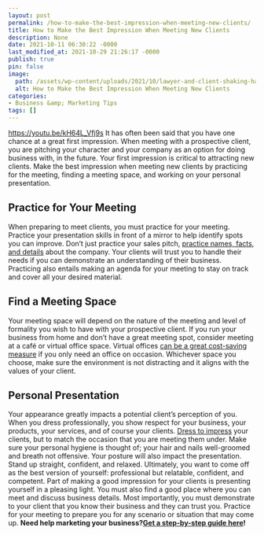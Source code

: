 ```yaml
---
layout: post
permalink: /how-to-make-the-best-impression-when-meeting-new-clients/
title: How to Make the Best Impression When Meeting New Clients
description: None
date: 2021-10-11 06:30:22 -0000
last_modified_at: 2021-10-29 21:26:17 -0000
publish: true
pin: false
image:
  path: /assets/wp-content/uploads/2021/10/lawyer-and-client-shaking-hands.jpg
  alt: How to Make the Best Impression When Meeting New Clients
categories:
- Business &amp; Marketing Tips
tags: []
---
```

https://youtu.be/kH64L_Vfj9s It has often been said that you have one chance at a great first impression. When meeting with a prospective client, you are pitching your character and your company as an option for doing business with, in the future. Your first impression is critical to attracting new clients. Make the best impression when meeting new clients by practicing for the meeting, finding a meeting space, and working on your personal presentation.

## **Practice for Your Meeting**

When preparing to meet clients, you must practice for your meeting. Practice your presentation skills in front of a mirror to help identify spots you can improve. Don’t just practice your sales pitch, [practice names, facts, and details](https://customerthink.com/14-tips-for-making-a-great-impression-on-new-clients/) about the company. Your clients will trust you to handle their needs if you can demonstrate an understanding of their business. Practicing also entails making an agenda for your meeting to stay on track and cover all your desired material.

## **Find a Meeting Space**

Your meeting space will depend on the nature of the meeting and level of formality you wish to have with your prospective client. If you run your business from home and don’t have a great meeting spot, consider meeting at a café or virtual office space. Virtual offices [can be a great cost-saving measure](https://psoffices.com/planspricing/#virtualspace) if you only need an office on occasion. Whichever space you choose, make sure the environment is not distracting and it aligns with the values of your client.

## **Personal Presentation**

Your appearance greatly impacts a potential client’s perception of you. When you dress professionally, you show respect for your business, your products, your services, and of course your clients. [Dress to impress](https://www.business.qld.gov.au/running-business/marketing-sales/sales/skills/first-impressions) your clients, but to match the occasion that you are meeting them under. Make sure your personal hygiene is thought of; your hair and nails well-groomed and breath not offensive. Your posture will also impact the presentation. Stand up straight, confident, and relaxed. Ultimately, you want to come off as the best version of yourself: professional but relatable, confident, and competent.  Part of making a good impression for your clients is presenting yourself in a pleasing light. You must also find a good place where you can meet and discuss business details. Most importantly, you must demonstrate to your client that you know their business and they can trust you. Practice for your meeting to prepare you for any scenario or situation that may come up. **Need help marketing your business?**[**Get a step-by-step guide here**](https://go.katebagoy.com/ebook)**!**
